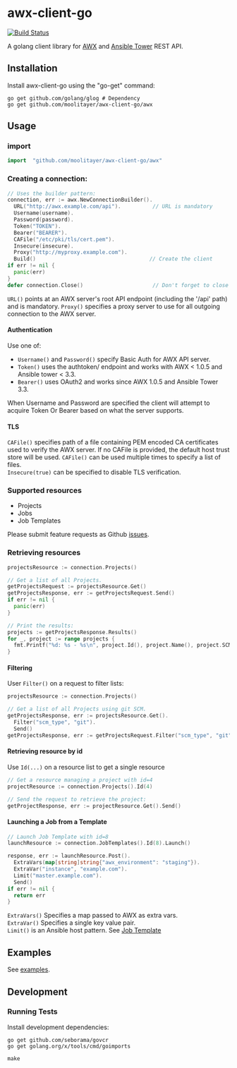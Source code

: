 # awx-client-go

[![Build Status](https://travis-ci.org/moolitayer/awx-client-go.svg?branch=master)](https://travis-ci.org/moolitayer/awx-client-go)

A golang client library for [AWX](https://github.com/ansible/awx) and [Ansible Tower](https://www.ansible.com/products/tower) REST API.

## Installation
Install awx-client-go using the "go-get" command:
```
go get github.com/golang/glog # Dependency
go get github.com/moolitayer/awx-client-go/awx
```

## Usage
### import
```go
import 	"github.com/moolitayer/awx-client-go/awx"
```

### Creating a connection:
```go
// Uses the builder pattern:
connection, err := awx.NewConnectionBuilder().
  URL("http://awx.example.com/api").          // URL is mandatory
  Username(username).
  Password(password).
  Token("TOKEN").
  Bearer("BEARER").
  CAFile("/etc/pki/tls/cert.pem").
  Insecure(insecure).
  Proxy("http://myproxy.example.com").
  Build()                                    // Create the client
if err != nil {
  panic(err)
}
defer connection.Close()                      // Don't forget to close the connection!
```

`URL()` points at an AWX server's root API endpoint (including the '/api' path) and is mandatory.
`Proxy()` specifies a proxy server to use for all outgoing connection to the AWX server.
#### Authentication
Use one of:
- `Username()` and `Password()` specify Basic Auth for AWX API server.
- `Token()` uses the authtoken/ endpoint and works with AWX < 1.0.5 and Ansible tower < 3.3.
- `Bearer()` uses OAuth2 and works since AWX 1.0.5 and Ansible Tower 3.3.

When Username and Password are specified the client will attempt to acquire Token Or Bearer based on what the server supports.

#### TLS
`CAFile()` specifies path of a file containing PEM encoded CA certificates used to verify the AWX server. If no CAFile is provided, the default host trust store will be used. `CAFile()` can be used multiple times to specify a list of files.  
`Insecure(true)` can be specified to disable TLS verification.

### Supported resources
- Projects
- Jobs
- Job Templates

Please submit feature requests as Github [issues](https://github.com/moolitayer/awx-client-go/issues/new).

### Retrieving resources
```go
projectsResource := connection.Projects()

// Get a list of all Projects.
getProjectsRequest := projectsResource.Get()
getProjectsResponse, err := getProjectsRequest.Send()
if err != nil {
  panic(err)
}

// Print the results:
projects := getProjectsResponse.Results()
for _, project := range projects {
  fmt.Printf("%d: %s - %s\n", project.Id(), project.Name(), project.SCMURL())
}
```
#### Filtering
User `Filter()` on a request to filter lists:
```go
projectsResource := connection.Projects()

// Get a list of all Projects using git SCM.
getProjectsResponse, err := projectsResource.Get().
  Filter("scm_type", "git").
  Send()
getProjectsResponse, err := getProjectsRequest.Filter("scm_type", "git").Send()

```
#### Retrieving resource by id
Use `Id(...)` on a resource list to get a single resource
```go
// Get a resource managing a project with id=4
projectResource := connection.Projects().Id(4)

// Send the request to retrieve the project:
getProjectResponse, err := projectResource.Get().Send()
```

#### Launching a Job from a Template
```go
// Launch Job Template with id=8
launchResource := connection.JobTemplates().Id(8).Launch()

response, err := launchResource.Post().
  ExtraVars(map[string]string{"awx_environment": "staging"}).
  ExtraVar("instance", "example.com").
  Limit("master.example.com").
  Send()
if err != nil {
  return err
}
```
`ExtraVars()` Specifies a map passed to AWX as extra vars.  
`ExtraVar()` Specifies a single key value pair.  
`Limit()` is an Ansible host pattern.
See [Job Template](http://docs.ansible.com/ansible-tower/latest/html/userguide/job_templates.html)

## Examples

See [examples](examples).

## Development

### Running Tests
Install development dependencies:
```
go get github.com/seborama/govcr
go get golang.org/x/tools/cmd/goimports

make
```
